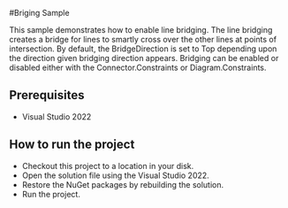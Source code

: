 #Briging Sample

This sample demonstrates how to enable line bridging. The line bridging creates a bridge for lines to smartly cross over the other lines at points of intersection. By default, the BridgeDirection is set to Top depending upon the direction given bridging direction appears. Bridging can be enabled or disabled either with the Connector.Constraints or Diagram.Constraints.



## Prerequisites

* Visual Studio 2022

## How to run the project

* Checkout this project to a location in your disk.
* Open the solution file using the Visual Studio 2022.
* Restore the NuGet packages by rebuilding the solution.
* Run the project.
